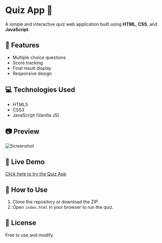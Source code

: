 
# Quiz App 🎯


A simple and interactive quiz web application built using **HTML**, **CSS**, and **JavaScript**.

## 🚀 Features
- Multiple choice questions
- Score tracking
- Final result display
- Responsive design

## 💻 Technologies Used
- HTML5
- CSS3
- JavaScript (Vanilla JS)

## 📷 Preview
![Screenshot](screenshot.png)

## 🔗 Live Demo
[Click here to try the Quiz App](https://Souravian001.github.io/quiz-app/)

## 📁 How to Use
1. Clone the repository or download the ZIP.
2. Open `index.html` in your browser to run the quiz.

## 📜 License
Free to use and modify.
